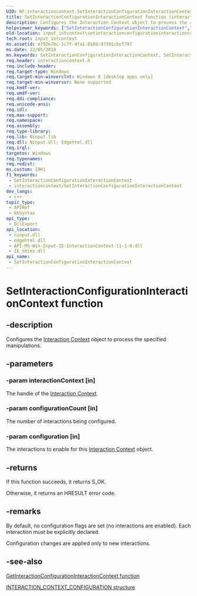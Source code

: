 ```yaml
---
UID: NF:interactioncontext.SetInteractionConfigurationInteractionContext
title: SetInteractionConfigurationInteractionContext function (interactioncontext.h)
description: Configures the Interaction Context object to process the specified manipulations.
helpviewer_keywords: ["SetInteractionConfigurationInteractionContext","SetInteractionConfigurationInteractionContext function","input_intcontext.setinteractionconfigurationinteractioncontext","interactioncontext.setinteractionconfigurationinteractioncontext","interactioncontext/SetInteractionConfigurationInteractionContext"]
old-location: input_intcontext\setinteractionconfigurationinteractioncontext.htm
tech.root: input_intcontext
ms.assetid: e792e7bc-1c7f-4fa1-810d-97391cbcf797
ms.date: 12/05/2018
ms.keywords: SetInteractionConfigurationInteractionContext, SetInteractionConfigurationInteractionContext function, input_intcontext.setinteractionconfigurationinteractioncontext, interactioncontext.setinteractionconfigurationinteractioncontext, interactioncontext/SetInteractionConfigurationInteractionContext
req.header: interactioncontext.h
req.include-header: 
req.target-type: Windows
req.target-min-winverclnt: Windows 8 [desktop apps only]
req.target-min-winversvr: None supported
req.kmdf-ver: 
req.umdf-ver: 
req.ddi-compliance: 
req.unicode-ansi: 
req.idl: 
req.max-support: 
req.namespace: 
req.assembly: 
req.type-library: 
req.lib: Ninput.lib
req.dll: Ninput.dll; Edgehtml.dll
req.irql: 
targetos: Windows
req.typenames: 
req.redist: 
ms.custom: 19H1
f1_keywords:
 - SetInteractionConfigurationInteractionContext
 - interactioncontext/SetInteractionConfigurationInteractionContext
dev_langs:
 - c++
topic_type:
 - APIRef
 - kbSyntax
api_type:
 - DllExport
api_location:
 - ninput.dll
 - edgehtml.dll
 - API-MS-Win-Input-IE-InteractionContext-l1-1-0.dll
 - IE_Shims.dll
api_name:
 - SetInteractionConfigurationInteractionContext
---
```


# SetInteractionConfigurationInteractionContext function


## -description

Configures the [Interaction Context](../_input_intcontext/index.md) object to process the specified manipulations.

## -parameters

### -param interactionContext [in]

The handle of the [Interaction Context](../_input_intcontext/index.md).

### -param configurationCount [in]

The number of interactions being configured.

### -param configuration [in]

The interactions to enable for this [Interaction Context](../_input_intcontext/index.md) object.

## -returns

If this function succeeds, it returns S_OK.
 
Otherwise, it returns an HRESULT error code.

## -remarks

By default, no configuration flags are set (no interactions are enabled). Each interaction must be explicitly declared.

Configuration changes are applied only to new interactions.

## -see-also


[GetInteractionConfigurationInteractionContext function](nf-interactioncontext-getinteractionconfigurationinteractioncontext.md)






[INTERACTION_CONTEXT_CONFIGURATION structure](ns-interactioncontext-interaction_context_configuration.md)



